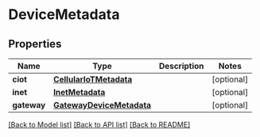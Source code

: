 # DeviceMetadata

## Properties
Name | Type | Description | Notes
------------ | ------------- | ------------- | -------------
**ciot** | [**CellularIoTMetadata**](CellularIoTMetadata.md) |  | [optional] 
**inet** | [**InetMetadata**](InetMetadata.md) |  | [optional] 
**gateway** | [**GatewayDeviceMetadata**](GatewayDeviceMetadata.md) |  | [optional] 

[[Back to Model list]](../README.md#documentation-for-models) [[Back to API list]](../README.md#documentation-for-api-endpoints) [[Back to README]](../README.md)


